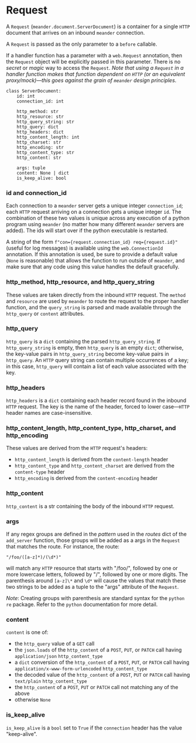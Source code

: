 # Request

A `Request` (`meander.document.ServerDocument`) is a container for a single `HTTP` document that arrives on an inbound `meander` connection.

A `Request` is passed as the only parameter to a `before` callable.

If a handler function has a parameter with a `web.Request` annotation, then the `Request` object will be explicitly passed in this parameter. There is no *secret* or *magic* way to access the `Request`. *Note that using a `Request` in a handler function makes that function dependent on `HTTP` (or an equivalent proxy/mock)&mdash;this
goes against the grain of `meander` design principles*.

```
class ServerDocument:
    id: int
    connection_id: int
    
    http_method: str
    http_resource: str
    http_query_string: str
    http_query: dict
    http_headers: dict
    http_content_length: int
    http_charset: str
    http_encoding: str
    http_content_type: str
    http_content: str
    
    args: tuple
    content: None | dict
    is_keep_alive: bool    
```

### id and connection_id

Each connection to a `meander` server gets a unique integer `connection_id`;
each `HTTP` request arriving on a connection gets a unique integer `id`. The combination of these two values is unique across any execution of a python program using `meander` (no matter how many different `meander` servers are added). The ids will start over if the python executable is restarted.

A string of the form `f"con={request.connection_id} req={request.id}"` (useful for log messages) is available using the `web.ConnectionId` annotation. If this annotation is used, be sure to provide a default value (`None` is reasonable) that allows the function to run outside of `meander`, and make sure that any code using this value handles the default gracefully.

### http\_method, http\_resource, and http\_query\_string

These values are taken directly from the inbound `HTTP` request. The `method` and `resource` are used by `meander` to route the request to the proper handler function, and the `query_string` is parsed and made available through the `http_query` or `content` attributes.

### http\_query

`http_query` is a `dict` containing the parsed `http_query_string`. If `http_query_string` is empty, then `http_query` is an empty `dict`; otherwise, the key-value pairs in `http_query_string` become key-value pairs in `http_query`. An `HTTP` query string can contain multiple occurrences of a key; in this case, `http_query` will contain a list of each value associated with the key.

### http\_headers

`http_headers` is a `dict` containing each header record found in the inbound `HTTP` request. The key is the name of the header, forced to lower case&mdash;`HTTP` header names are case-insensitive.

### http\_content\_length, http\_content\_type, http\_charset, and http\_encoding 

These values are derived from the `HTTP` request's headers:

* `http_content_length` is derived from the `content-length` header
* `http_content_type` and `http_content_charset` are derived from the `content-type` header
* `http_encoding` is derived from the `content-encoding` header

### http\_content

`http_content` is a str containing the body of the inbound `HTTP` request.

### args

If any regex groups are defined in the *pattern* used in the *routes* dict of the `add_server` function, those groups will be added as a args in the `Request` that matches the route. For instance, the route:

```
"/foo/([a-z]*)/(\d*)"
```

will match any `HTTP` resource that starts with "/foo/", followed by one or more lowercase letters, followed by "/", followed by one or more digits. The parenthesis around `[a-z]\*` and `\d*` will cause the values that match these two strings to be added as a tuple to the "args" attribute of the `Request`.

*Note*: Creating groups with parenthesis are standard syntax for the `python` `re` package. Refer to the `python` documentation for more detail.

### content

`content` is one of:

* the `http_query` value of a `GET` call
* the `json.loads` of the `http_content` of a `POST`, `PUT`, or `PATCH` call having `application/json` `http_content_type`
* a `dict` conversion of the `http_content` of a `POST`, `PUT`, or `PATCH` call having `application/x-www-form-urlencoded` `http_content_type`
* the decoded value of the `http_content` of a `POST`, `PUT` or `PATCH` call having `text/plain` `http_content_type`
* the `http_content` of a `POST`, `PUT` or `PATCH` call not matching any of the above
* otherwise `None`

### is\_keep\_alive

`is_keep_alive` is a `bool` set to `True` if the `connection` header has the value "keep-alive".